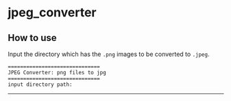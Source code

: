 # jpeg_converter

## How to use

Input the directory which has the `.png` images to be converted to `.jpeg`. 

```
==============================
JPEG Converter: png files to jpg
==============================
input directory path:
```

---
